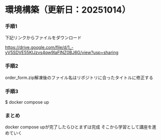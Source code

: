 # 環境構築（更新日：20251014）
### 手順1
下記リンクからファイルをダウンロード

https://drive.google.com/file/d/1_-yV5SDVE55KlJzvs4qw9laFlNZ0BJ6G/view?usp=sharing

### 手順2
order_form.zip解凍後のファイル名はリポジトリに合ったタイトルに修正する

### 手順3
$ docker compose up

### まとめ
docker compose upが完了したらひとまずは完成
そこから学習として講座を進めていく
